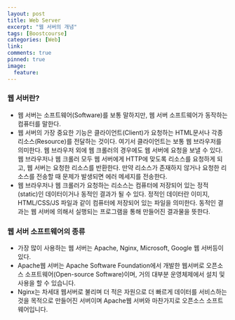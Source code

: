 ```yaml
---
layout: post
title: Web Server
excerpt: "웹 서버의 개념"
tags: [Boostcourse]
categories: [Web]
link:
comments: true
pinned: true
image:
  feature:
---
```


### 웹 서버란?

- 웹 서버는 소프트웨어(Software)를 보통 말하지만, 웹 서버 소프트웨어가 동작하는 컴퓨터를 말한다.
- 웹 서버의 가장 중요한 기능은 클라이언트(Client)가 요청하는 HTML문서나 각종 리소스(Resource)를 전달하는 것이다. 여기서 클라이언트는 보통 웹 브라우저를 의미한다. 웹 브라우저 외에 웹 크롤러의 경우에도 웹 서버에 요청을 보낼 수 있다. 웹 브라우저나 웹 크롤러 모두 웹 서버에게 HTTP에 맞도록 리소스를 요청하게 되고, 웹 서버는 요청한 리소스를 반환한다. 만약 리소스가 존재하지 않거나 요청한 리소스를 전송할 때 문제가 발생되면 에러 메세지를 전송한다.
- 웹 브라우저나 웹 크롤러가 요청하는 리소스는 컴퓨터에 저장되어 있는 정적(static)인 데이터이거나 동적인 결과가 될 수 있다. 정적인 데이터란 이미지, HTML/CSS/JS 파일과 같이 컴퓨터에 저장되어 있는 파일을 의미한다. 동적인 결과는 웹 서버에 의해서 실행되는 프로그램을 통해 만들어진 결과물을 뜻한다.

### 웹 서버 소프트웨어의 종류

- 가장 많이 사용하는 웹 서버는 Apache, Nginx, Microsoft, Google 웹 서버등이 있다.
- Apache웹 서버는 Apache Software Foundation에서 개발한 웹서버로 오픈소스 소프트웨어(Open-source Software)이며, 거의 대부분 운영체제에서 설치 및 사용을 할 수 있습니다.
- Nginx는 차세대 웹서버로 불리며 더 적은 자원으로 더 빠르게 데이터를 서비스하는 것을 목적으로 만들어진 서버이며 Apache웹 서버와 마찬가지로 오픈소스 소프트웨어입니다.